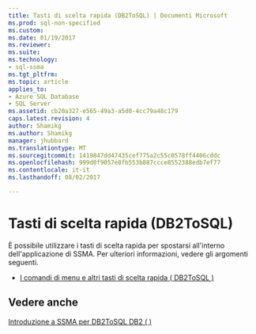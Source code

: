 ```yaml
---
title: Tasti di scelta rapida (DB2ToSQL) | Documenti Microsoft
ms.prod: sql-non-specified
ms.custom: 
ms.date: 01/19/2017
ms.reviewer: 
ms.suite: 
ms.technology:
- sql-ssma
ms.tgt_pltfrm: 
ms.topic: article
applies_to:
- Azure SQL Database
- SQL Server
ms.assetid: cb20a327-e565-49a3-a5d0-4cc79a48c179
caps.latest.revision: 4
author: Shamikg
ms.author: Shamikg
manager: jhubbard
ms.translationtype: MT
ms.sourcegitcommit: 1419847dd47435cef775a2c55c0578ff4406cddc
ms.openlocfilehash: 999d0f9057e8fb553b887ccce8552388edb7ef77
ms.contentlocale: it-it
ms.lasthandoff: 08/02/2017

---
```

# <a name="shortcut-keys-db2tosql"></a>Tasti di scelta rapida (DB2ToSQL)
È possibile utilizzare i tasti di scelta rapida per spostarsi all'interno dell'applicazione di SSMA. Per ulteriori informazioni, vedere gli argomenti seguenti.  
  
-   [I comandi di menu e altri tasti di scelta rapida &#40; DB2ToSQL &#41;](../../ssma/db2/menu-commands-and-other-shortcut-keys-db2tosql.md)  
  
## <a name="see-also"></a>Vedere anche  
[Introduzione a SSMA per DB2ToSQL DB2 &#40; &#41;](../../ssma/db2/getting-started-with-ssma-for-db2-db2tosql.md)  
  

